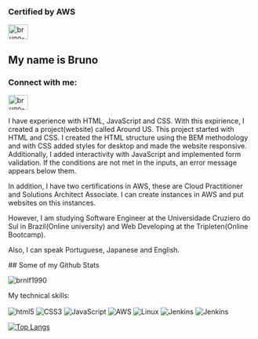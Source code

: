<h3 align="left">Certified by AWS</h3>
 <a href="https://www.credly.com/badges/bdb511ee-117f-47ec-acbc-e320fac75ec4/public_url" target="blank"><img align="center" src="https://raw.githubusercontent.com/rahuldkjain/github-profile-readme-generator/master/src/images/icons/Social/linked-in-alt.svg" alt="bruno-lopes-furuya-242021230" height="30" width="40" /></a>
 
## My name is Bruno
<h3 align="left">Connect with me:</h3>
<p align="left">
<a href="https://linkedin.com/in/bruno-lopes-furuya-242021230" target="blank"><img align="center" src="https://raw.githubusercontent.com/rahuldkjain/github-profile-readme-generator/master/src/images/icons/Social/linked-in-alt.svg" alt="bruno-lopes-furuya-242021230" height="30" width="40" /></a>
 
</p>
I have experience with HTML, JavaScript and CSS. With this expirience, I created a project(website) called Around US. This project started with HTML and CSS. I created the HTML structure using the BEM methodology and with CSS added styles for desktop and made the website responsive. Additionally, I added interactivity with JavaScript and implemented form validation. If the conditions are not met in the inputs, an error message appears below them.


In addition, I have two certifications in AWS, these are Cloud Practitioner and  Solutions Architect Associate. I can create instances in AWS and put websites on this instances.

However, I am studying Software Engineer at the Universidade Cruziero do Sul in Brazil(Online university) and Web Developing at the Tripleten(Online Bootcamp).

Also, I can speak Portuguese, Japanese and English.
</p>
## Some of my Github Stats
<p align=left> <img src=https://komarev.com/ghpvc/?username=brnlf1990 alt=brnlf1990 /> </p>

<p br>My technical skills:</p>
<div /br> 
<img align="center" alt="html5" src="https://img.shields.io/badge/HTML5-E34F26?style=for-the-badge&logo=html5&logoColor=white">
<img align="center" alt="CSS3" src="https://img.shields.io/badge/CSS3-1572B6?style=for-the-badge&logo=css3&logoColor=white">
<img align="center" alt="JavaScript" src="https://img.shields.io/badge/JavaScript-F7DF1E?style=for-the-badge&logo=javascript&logoColor=black">
<img align="center" alt="AWS" src="https://img.shields.io/badge/Amazon_AWS-FF9900?style=for-the-badge&logo=amazonaws&logoColor=white">
<img align="center" alt="Linux" src="https://img.shields.io/badge/Linux-FCC624?style=for-the-badge&logo=linux&logoColor=black">
<img align="center" alt="Jenkins" src="https://img.shields.io/badge/Jenkins-D24939?style=for-the-badge&logo=Jenkins&logoColor=white" />
<img align="center" alt="Jenkins" src="https://img.shields.io/badge/Jenkins-D24939?style=for-the-badge&logo=Jenkins&logoColor=white" />
</div>

<div data-iframe-width="150" data-iframe-height="270" data-share-badge-id="bdb511ee-117f-47ec-acbc-e320fac75ec4" data-share-badge-host="https://www.credly.com"></div><script type="text/javascript" async src="//cdn.credly.com/assets/utilities/embed.js"></script>

[![Top Langs](https://github-readme-stats.vercel.app/api/top-langs/?username=brnlf1990&layout=compact)](https://github.com/brnlf1990/github-readme-stats)


